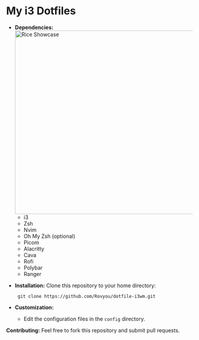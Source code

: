 # My i3 Dotfiles

* **Dependencies:**
    <img src="https://github.com/Rovyou/dotfile-i3wm/blob/main/images/desktop.gif?raw=true" alt="Rice Showcase" align="right" width="495px">
    * i3
    * Zsh
    * Nvim
    * Oh My Zsh (optional)
    * Picom
    * Alacritty
    * Cava
    * Rofi
    * Polybar
    * Ranger
  
* **Installation:**
       Clone this repository to your home directory:

       
       git clone https://github.com/Rovyou/dotfile-i3wm.git
       
* **Customization:**
    * Edit the configuration files in the `config` directory.

**Contributing:**
Feel free to fork this repository and submit pull requests.



